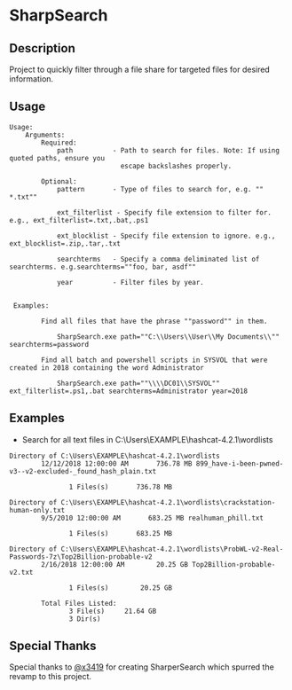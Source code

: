 # SharpSearch

## Description

Project to quickly filter through a file share for targeted files for desired information.

## Usage

```
Usage:
    Arguments:
        Required:
            path          - Path to search for files. Note: If using quoted paths, ensure you
                            escape backslashes properly.
        
        Optional:
            pattern       - Type of files to search for, e.g. "" *.txt""

            ext_filterlist - Specify file extension to filter for. e.g., ext_filterlist=.txt,.bat,.ps1

            ext_blocklist - Specify file extension to ignore. e.g., ext_blocklist=.zip,.tar,.txt

            searchterms   - Specify a comma deliminated list of searchterms. e.g.searchterms=""foo, bar, asdf""

            year          - Filter files by year.


 Examples:
        
        Find all files that have the phrase ""password"" in them.
        
            SharpSearch.exe path=""C:\\Users\\User\\My Documents\\"" searchterms=password

        Find all batch and powershell scripts in SYSVOL that were created in 2018 containing the word Administrator

            SharpSearch.exe path=""\\\\DC01\\SYSVOL"" ext_filterlist=.ps1,.bat searchterms=Administrator year=2018
```

## Examples

- Search for all text files in C:\Users\EXAMPLE\hashcat-4.2.1\wordlists

```
Directory of C:\Users\EXAMPLE\hashcat-4.2.1\wordlists
        12/12/2018 12:00:00 AM       736.78 MB 899_have-i-been-pwned-v3--v2-excluded-_found_hash_plain.txt

               1 Files(s)       736.78 MB

Directory of C:\Users\EXAMPLE\hashcat-4.2.1\wordlists\crackstation-human-only.txt
        9/5/2010 12:00:00 AM       683.25 MB realhuman_phill.txt

               1 Files(s)       683.25 MB

Directory of C:\Users\EXAMPLE\hashcat-4.2.1\wordlists\ProbWL-v2-Real-Passwords-7z\Top2Billion-probable-v2
        2/16/2018 12:00:00 AM        20.25 GB Top2Billion-probable-v2.txt

               1 Files(s)        20.25 GB

        Total Files Listed:
               3 File(s)     21.64 GB
               3 Dir(s)
```
## Special Thanks

Special thanks to [@x3419](https://github.com/x3419) for creating SharperSearch which spurred the revamp to this project.
